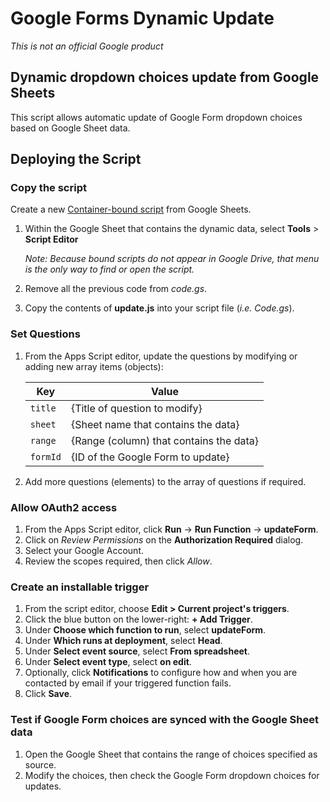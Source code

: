 # Google Forms Dynamic Update

_This is not an official Google product_

## Dynamic dropdown choices update from Google Sheets

This script allows automatic update of Google Form dropdown choices based on Google Sheet data.

## Deploying the Script

### Copy the script

Create a new [Container-bound script](https://developers.google.com/apps-script/guides/bound) from Google Sheets.

1.  Within the Google Sheet that contains the dynamic data, select **Tools** > **Script Editor**

    _Note: Because bound scripts do not appear in Google Drive, that menu is the only way to find or open the script._

1.  Remove all the previous code from _code.gs_.
1.  Copy the contents of **update.js** into your script file (_i.e. Code.gs_).

### Set Questions

1.  From the Apps Script editor, update the questions by modifying or adding new array items (objects):

    | Key      | Value                                   |
    | -------- | --------------------------------------- |
    | `title`  | {Title of question to modify}           |
    | `sheet`  | {Sheet name that contains the data}     |
    | `range`  | {Range (column) that contains the data} |
    | `formId` | {ID of the Google Form to update}       |

1.  Add more questions (elements) to the array of questions if required.

### Allow OAuth2 access

1.  From the Apps Script editor, click **Run** ->
    **Run Function** -> **updateForm**.
1.  Click on _Review Permissions_ on the **Authorization Required** dialog.
1.  Select your Google Account.
1.  Review the scopes required, then click _Allow_.

### Create an installable trigger

1. From the script editor, choose **Edit > Current project's triggers**.
1. Click the blue button on the lower-right: **+ Add Trigger**.
1. Under **Choose which function to run**, select **updateForm**.
1. Under **Which runs at deployment**, select **Head**.
1. Under **Select event source**, select **From spreadsheet**.
1. Under **Select event type**, select **on edit**.
1. Optionally, click **Notifications** to configure how and when you are contacted by email if your triggered function fails.
1. Click **Save**.

### Test if Google Form choices are synced with the Google Sheet data

1. Open the Google Sheet that contains the range of choices specified as source.
1. Modify the choices, then check the Google Form dropdown choices for updates.
